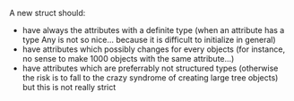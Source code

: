 A new struct should:

- have always the attributes with a definite type (when an attribute has a type Any is not so nice... because it is difficult to initialize in general)
- have attributes which possibly changes for every objects (for instance, no sense to make 1000 objects with the same attribute...)
- have attributes which are preferrably not structured types (otherwise the risk is to fall to the crazy syndrome of creating large tree objects) but this is not really strict
